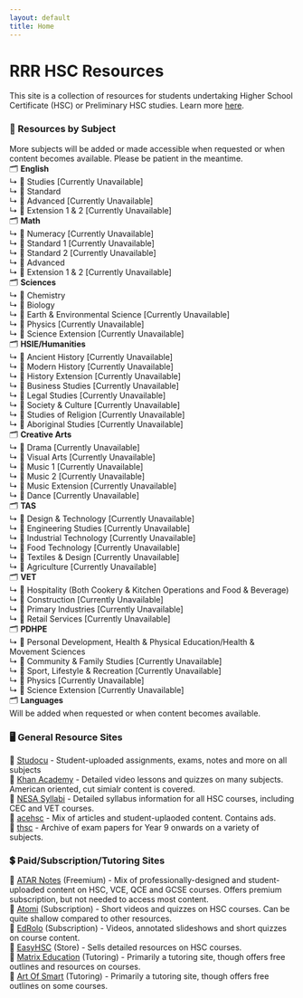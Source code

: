 ```yaml
---
layout: default
title: Home
---
```


# RRR HSC Resources
This site is a collection of resources for students undertaking Higher School Certificate (HSC) or Preliminary HSC studies. Learn more [here](https://lerttt.github.io/rrr.hsc/about).

### 📑 Resources by Subject  
More subjects will be added or made accessible when requested or when content becomes available. Please be patient in the meantime.  
🗂️ **English**   
↳ 📁 Studies [Currently Unavailable]  
↳ 📁 Standard  
↳ 📁 Advanced [Currently Unavailable]  
↳ 📁 Extension 1 & 2 [Currently Unavailable]  
🗂️ **Math**   
↳ 📁 Numeracy [Currently Unavailable]  
↳ 📁 Standard 1 [Currently Unavailable]   
↳ 📁 Standard 2 [Currently Unavailable]   
↳ 📁 Advanced  
↳ 📁 Extension 1 & 2 [Currently Unavailable]  
🗂️ **Sciences**   
↳ 📁 Chemistry    
↳ 📁 Biology  
↳ 📁 Earth & Environmental Science [Currently Unavailable]  
↳ 📁 Physics [Currently Unavailable]  
↳ 📁 Science Extension [Currently Unavailable]  
🗂️ **HSIE/Humanities**   
↳ 📁 Ancient History [Currently Unavailable]  
↳ 📁 Modern History [Currently Unavailable]   
↳ 📁 History Extension [Currently Unavailable]   
↳ 📁 Business Studies [Currently Unavailable]  
↳ 📁 Legal Studies [Currently Unavailable]  
↳ 📁 Society & Culture [Currently Unavailable]  
↳ 📁 Studies of Religion [Currently Unavailable]  
↳ 📁 Aboriginal Studies [Currently Unavailable]  
🗂️ **Creative Arts**   
↳ 📁 Drama [Currently Unavailable]  
↳ 📁 Visual Arts [Currently Unavailable]   
↳ 📁 Music 1 [Currently Unavailable]  
↳ 📁 Music 2 [Currently Unavailable]  
↳ 📁 Music Extension [Currently Unavailable]   
↳ 📁 Dance [Currently Unavailable]  
🗂️ **TAS**   
↳ 📁 Design & Technology [Currently Unavailable]  
↳ 📁 Engineering Studies [Currently Unavailable]   
↳ 📁 Industrial Technology [Currently Unavailable]  
↳ 📁 Food Technology [Currently Unavailable]  
↳ 📁 Textiles & Design [Currently Unavailable]  
↳ 📁 Agriculture [Currently Unavailable]   
🗂️ **VET**   
↳ 📁 Hospitality (Both Cookery & Kitchen Operations and Food & Beverage)  
↳ 📁 Construction [Currently Unavailable]   
↳ 📁 Primary Industries [Currently Unavailable]  
↳ 📁 Retail Services [Currently Unavailable]  
🗂️ **PDHPE**   
↳ 📁 Personal Development, Health & Physical Education/Health & Movement Sciences  
↳ 📁 Community & Family Studies [Currently Unavailable]   
↳ 📁 Sport, Lifestyle & Recreation [Currently Unavailable]  
↳ 📁 Physics [Currently Unavailable]  
↳ 📁 Science Extension [Currently Unavailable]  
🗂️ **Languages**   
Will be added when requested or when content becomes available.


### 🖥 General Resource Sites  
🔗 [Studocu](https://www.studocu.com/en-au/home) - Student-uploaded assignments, exams, notes and more on all subjects  
🔗 [Khan Academy](https://www.khanacademy.org/) - Detailed video lessons and quizzes on many subjects. American oriented, cut simialr content is covered.  
🔗 [NESA Syllabi](https://educationstandards.nsw.edu.au/wps/portal/nesa/11-12/Understanding-the-curriculum/syllabuses-a-z) - Detailed syllabus information for all HSC courses, including CEC and VET courses.  
🔗 [acehsc](https://www.acehsc.net) - Mix of articles and student-uplaoded content. Contains ads.  
🔗 [thsc](https://thsconline.github.io/s/) - Archive of exam papers for Year 9 onwards on a variety of subjects.  


### 💲 Paid/Subscription/Tutoring Sites  

🔗 [ATAR Notes](https://atarnotes.com/) (Freemium) - Mix of professionally-designed and student-uploaded content on HSC, VCE, QCE and GCSE courses. Offers premium subscription, but not needed to access most content.  
🔗 [Atomi](https://www.getatomi.com/au) (Subscription) - Short videos and quizzes on HSC courses. Can be quite shallow compared to other resources.  
🔗 [EdRolo](https://edrolo.com.au/) (Subscription) - Videos, annotated slideshows and short quizzes on course content.  
🔗 [EasyHSC](https://easyhsc.com.au/) (Store) - Sells detailed resources on HSC courses.  
🔗 [Matrix Education](https://www.matrix.edu.au/) (Tutoring) - Primarily a tutoring site, though offers free outlines and resources on courses.  
🔗 [Art Of Smart](https://artofsmart.com.au/) (Tutoring) - Primarily a tutoring site, though offers free outlines on some courses.  
            

        

  


